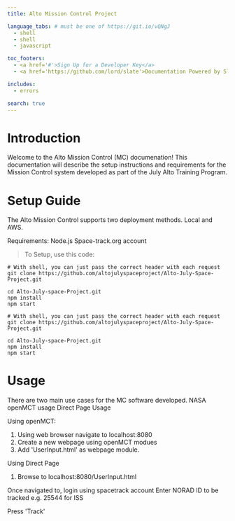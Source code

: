 ```yaml
---
title: Alto Mission Control Project 

language_tabs: # must be one of https://git.io/vQNgJ
  - shell 
  - shell 
  - javascript

toc_footers:
  - <a href='#'>Sign Up for a Developer Key</a>
  - <a href='https://github.com/lord/slate'>Documentation Powered by Slate</a>

includes:
  - errors

search: true
---
```


# Introduction

Welcome to the Alto Mission Control (MC) documenation! This documentation will describe the setup instructions and requirements for the Mission Control system developed as part of the July Alto Training Program.

# Setup Guide

The Alto Mission Control supports two deployment methods. Local and AWS.

Requirements: Node.js
              Space-track.org account

> To Setup, use this code:

```shell 
# With shell, you can just pass the correct header with each request
git clone https://github.com/altojulyspaceproject/Alto-July-Space-Project.git

cd Alto-July-space-Project.git
npm install
npm start

```

```shell 
# With shell, you can just pass the correct header with each request
git clone https://github.com/altojulyspaceproject/Alto-July-Space-Project.git

cd Alto-July-space-Project.git
npm install
npm start
```

# Usage

There are two main use cases for the MC software developed. 
NASA openMCT usage
Direct Page Usage

Using openMCT:
1. Using web browser navigate to localhost:8080
2. Create a new webpage using openMCT modues
3. Add 'UserInput.html' as webpage module.

Using Direct Page 
1. Browse to localhost:8080/UserInput.html

Once navigated to, login using spacetrack account
Enter NORAD ID to be tracked e.g. 25544 for ISS 

Press 'Track'



